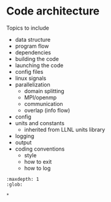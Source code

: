 # Code architecture

Topics to include

- data structure
- program flow
- dependencies
- building the code
- launching the code
- config files
- linux signals
- parallelization
  - domain splitting
  - MPI/openmp
  - communication
  - overlap (info flow)
- config
- units and constants
  - inherited from LLNL units library
- logging
- output
- coding conventions
  - style
  - how to exit
  - how to log 


``` {toctree}
:maxdepth: 1
:glob:

*
```